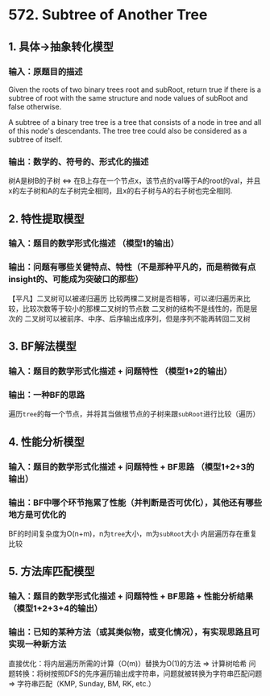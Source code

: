 # 572. Subtree of Another Tree

## 1. 具体->抽象转化模型
### 输入：原题目的描述
Given the roots of two binary trees root and subRoot, return true if there is a subtree of root with the same structure and node values of subRoot and false otherwise.

A subtree of a binary tree tree is a tree that consists of a node in tree and all of this node's descendants. The tree tree could also be considered as a subtree of itself.


### 输出：数学的、符号的、形式化的描述
树A是树B的子树 <=> 在B上存在一个节点x，该节点的val等于A的root的val，并且x的左子树和A的左子树完全相同，且x的右子树与A的右子树也完全相同.

## 2. 特性提取模型
### 输入：题目的数学形式化描述 （模型1的输出）

### 输出：问题有哪些关键特点、特性（不是那种平凡的，而是稍微有点insight的、可能成为突破口的那些）
【平凡】二叉树可以被递归遍历
比较两棵二叉树是否相等，可以递归遍历来比较，比较次数等于较小的那棵二叉树的节点数
二叉树的结构不是线性的，而是层次的
二叉树可以被前序、中序、后序输出成序列，但是序列不能再转回二叉树

## 3. BF解法模型
### 输入：题目的数学形式化描述 + 问题特性 （模型1+2的输出）

### 输出：一种BF的思路
遍历`tree`的每一个节点，并将其当做根节点的子树来跟`subRoot`进行比较（遍历）

## 4. 性能分析模型
### 输入：题目的数学形式化描述 + 问题特性 + BF思路 （模型1+2+3的输出）

### 输出：BF中哪个环节拖累了性能（并判断是否可优化），其他还有哪些地方是可优化的
BF的时间复杂度为O(n+m)，n为`tree`大小，m为`subRoot`大小
内层遍历存在重复比较

## 5. 方法库匹配模型
### 输入：题目的数学形式化描述 + 问题特性 + BF思路 + 性能分析结果（模型1+2+3+4的输出）

### 输出：已知的某种方法（或其类似物，或变化情况），有实现思路且可实现一种新方法
直接优化：将内层遍历所需的计算（O(m)）替换为O(1)的方法 => 计算树哈希
问题转换：将树按照DFS的先序遍历输出成字符串，问题就被转换为字符串匹配问题 => 字符串匹配（KMP, Sunday, BM, RK, etc.）
